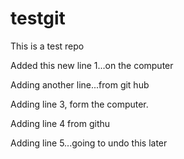 # testgit
This is a test repo

Added this new line 1...on the computer

Adding another line...from git hub


Adding line 3, form the computer.

Adding line 4 from githu

Adding line 5...going to undo this later
